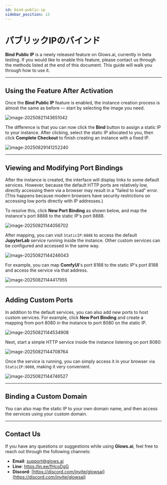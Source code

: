 ```yaml
---
id: bind-public-ip
sidebar_position: 13
---
```


# パブリックIPのバインド

**Bind Public IP** is a newly released feature on Glows.ai, currently in beta testing.
If you would like to enable this feature, please contact us through the methods listed at the end of this document.
This guide will walk you through how to use it.

---

## Using the Feature After Activation

Once the **Bind Public IP** feature is enabled, the instance creation process is almost the same as before — start by selecting the image you need.

![image-20250821143651042](../../../../../docs/docs-images/bind-public-ip/01.png)

The difference is that you can now click the **Bind** button to assign a static IP to your instance.
After clicking, select the static IP allocated to you, then click **Complete Checkout** to finish creating an instance with a fixed IP.

![image-20250829141252240](../../../../../docs/docs-images/bind-public-ip/02.png)

---

## Viewing and Modifying Port Bindings

After the instance is created, the interface will display links to some default services.
However, because the default HTTP ports are relatively low, directly accessing them via a browser may result in a "failed to load" error.
(This happens because modern browsers have security restrictions on accessing low ports directly with IP addresses.)

To resolve this, click **New Port Binding** as shown below, and map the instance's port 8888 to the static IP's port 8888.

![image-20250821144056702](../../../../../docs/docs-images/bind-public-ip/03.png)

After mapping, you can visit `StaticIP:8888` to access the default **JupyterLab** service running inside the instance.
Other custom services can be configured and accessed in the same way.

![image-20250821144246043](../../../../../docs/docs-images/bind-public-ip/04.png)

For example, you can map **ComfyUI**'s port 8188 to the static IP's port 8188 and access the service via that address.

![image-20250821144417955](../../../../../docs/docs-images/bind-public-ip/05.png)

---

## Adding Custom Ports

In addition to the default services, you can also add new ports to host custom services.
For example, click **New Port Binding** and create a mapping from port 8080 in the instance to port 8080 on the static IP.

![image-20250821144534908](../../../../../docs/docs-images/bind-public-ip/06.png)

Next, start a simple HTTP service inside the instance listening on port 8080:

![image-20250821144708764](../../../../../docs/docs-images/bind-public-ip/07.png)

Once the service is running, you can simply access it in your browser via `StaticIP:8080`, making it very convenient.

![image-20250821144746527](../../../../../docs/docs-images/bind-public-ip/08.png)

---

## Binding a Custom Domain

You can also map the static IP to your own domain name, and then access the services using your custom domain.

---

## Contact Us

If you have any questions or suggestions while using **Glows.ai**, feel free to reach out through the following channels:

- **Email**: [support@glows.ai](mailto:support@glows.ai)
- **Line**: [https:/lin.ee/fHcoDgG](https:/lin.ee/fHcoDgG)
- **Discord**: [https://discord.com/invite/glowsai](https://discord.com/invite/glowsai)
